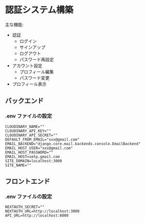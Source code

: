 # 認証システム構築

主な機能:

- 認証
  - ログイン
  - サインアップ
  - ログアウト
  - パスワード再設定
- アカウント設定
  - プロフィール編集
  - パスワード変更
- プロフィール表示

## バックエンド

### .env ファイルの設定

```env
CLOUDINARY_NAME=""
CLOUDINARY_API_KEY=""
CLOUDINARY_API_SECRET=""
DEFAULT_FROM_EMAIL="xxx@gmail.com"
EMAIL_BACKEND="django.core.mail.backends.console.EmailBackend"
EMAIL_HOST_USER="xxx@gmail.com"
EMAIL_HOST_PASSWORD=""
EMAIL_HOST=smtp.gmail.com
SITE_DOMAIN=localhost:3000
SITE_NAME=""
```

## フロントエンド

### .env ファイルの設定

```env
NEXTAUTH_SECRET=""
NEXTAUTH_URL=http://localhost:3000
API_URL=http://localhost:8000
```
